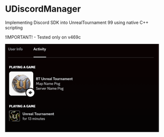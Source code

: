 # UDiscordManager

Implementing Discord SDK into UnrealTournament 99 using native C++ scripting

!IMPORTANT! - Tested only on v469c

![example](https://github.com/BrutalBunny/UDiscordManager/blob/main/example.PNG?raw?true)
